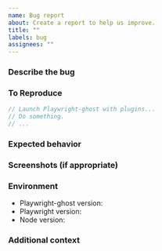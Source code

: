 ```yaml
---
name: Bug report
about: Create a report to help us improve.
title: ""
labels: bug
assignees: ""
---
```


### Describe the bug

<!-- A clear and concise description of what the bug is. -->

### To Reproduce

<!-- Please include a minimal reproduction case. Otherwise, include any
     information about how you're using Playwright-ghost. -->

```javascript
// Launch Playwright-ghost with plugins...
// Do something.
// ...
```

### Expected behavior

<!-- A clear and concise description of what you expected to happen. -->

### Screenshots (if appropriate)

<!-- If applicable, add screenshots to help explain your problem. -->

### Environment

- Playwright-ghost version<!-- e.g. 0.7.0 -->:
- Playwright version<!-- e.g. 1.44.0 -->:
- Node version<!-- e.g. v20.13.0 -->:

### Additional context

<!-- Add any other context about the problem here. -->
